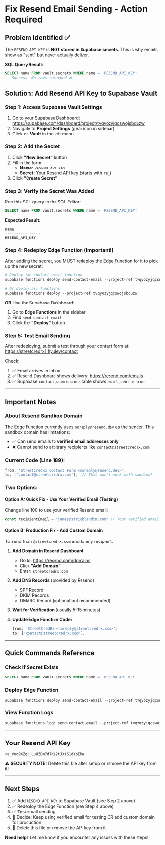 # Fix Resend Email Sending - Action Required

## Problem Identified ✅
The `RESEND_API_KEY` is **NOT stored in Supabase secrets**. This is why emails show as "sent" but never actually deliver.

**SQL Query Result:**
```sql
SELECT name FROM vault.secrets WHERE name = 'RESEND_API_KEY';
-- Success. No rows returned ❌
```

## Solution: Add Resend API Key to Supabase Vault

### Step 1: Access Supabase Vault Settings
1. Go to your Supabase Dashboard: https://supabase.com/dashboard/project/tvqyozyjqcswojsbduzw
2. Navigate to **Project Settings** (gear icon in sidebar)
3. Click on **Vault** in the left menu

### Step 2: Add the Secret
1. Click **"New Secret"** button
2. Fill in the form:
   - **Name:** `RESEND_API_KEY`
   - **Secret:** Your Resend API key (starts with `re_`)
3. Click **"Create Secret"**

### Step 3: Verify the Secret Was Added
Run this SQL query in the SQL Editor:
```sql
SELECT name FROM vault.secrets WHERE name = 'RESEND_API_KEY';
```

**Expected Result:**
```
name
----------------
RESEND_API_KEY
```

### Step 4: Redeploy Edge Function (Important!)
After adding the secret, you MUST redeploy the Edge Function for it to pick up the new secret:

```powershell
# Deploy the contact email function
supabase functions deploy send-contact-email --project-ref tvqyozyjqcswojsbduzw

# Or deploy all functions
supabase functions deploy --project-ref tvqyozyjqcswojsbduzw
```

**OR** Use the Supabase Dashboard:
1. Go to **Edge Functions** in the sidebar
2. Find `send-contact-email`
3. Click the **"Deploy"** button

### Step 5: Test Email Sending
After redeploying, submit a test through your contact form at:
https://streetcredrx1.fly.dev/contact

Check:
1. ✅ Email arrives in inbox
2. ✅ Resend Dashboard shows delivery: https://resend.com/emails
3. ✅ Supabase `contact_submissions` table shows `email_sent = true`

---

## Important Notes

### About Resend Sandbox Domain
The Edge Function currently uses `noreply@resend.dev` as the sender. This sandbox domain has limitations:
- ✅ Can send emails to **verified email addresses only**
- ❌ Cannot send to arbitrary recipients like `contact@streetcredrx.com`

### Current Code (Line 189):
```typescript
from: 'StreetCredRx Contact Form <noreply@resend.dev>',
to: ['contact@streetcredrx.com'],  // This won't work with sandbox!
```

### Two Options:

#### Option A: Quick Fix - Use Your Verified Email (Testing)
Change line 100 to use your verified Resend email:
```typescript
const recipientEmail = 'james@stricklandtm.com' // Your verified email
```

#### Option B: Production Fix - Add Custom Domain
To send from `@streetcredrx.com` and to any recipient:

1. **Add Domain in Resend Dashboard**
   - Go to: https://resend.com/domains
   - Click **"Add Domain"**
   - Enter: `streetcredrx.com`

2. **Add DNS Records** (provided by Resend)
   - SPF Record
   - DKIM Records
   - DMARC Record (optional but recommended)

3. **Wait for Verification** (usually 5-15 minutes)

4. **Update Edge Function Code:**
   ```typescript
   from: 'StreetCredRx <noreply@streetcredrx.com>',
   to: ['contact@streetcredrx.com'],
   ```

---

## Quick Commands Reference

### Check if Secret Exists
```sql
SELECT name FROM vault.secrets WHERE name = 'RESEND_API_KEY';
```

### Deploy Edge Function
```powershell
supabase functions deploy send-contact-email --project-ref tvqyozyjqcswojsbduzw
```

### View Function Logs
```powershell
supabase functions logs send-contact-email --project-ref tvqyozyjqcswojsbduzw
```

---

## Your Resend API Key
```
re_Voo9XZgj_LuUZDm7d7Kz2tJXtS1dYpEha
```

**⚠️ SECURITY NOTE:** Delete this file after setup or remove the API key from it!

---

## Next Steps

1. ✅ Add `RESEND_API_KEY` to Supabase Vault (see Step 2 above)
2. ✅ Redeploy the Edge Function (see Step 4 above)
3. ✅ Test email sending
4. 🔄 Decide: Keep using verified email for testing OR add custom domain for production
5. 🧹 Delete this file or remove the API key from it

**Need help?** Let me know if you encounter any issues with these steps!
